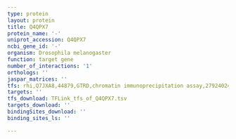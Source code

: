 ```yaml
---
type: protein
layout: protein
title: Q4QPX7
protein_name: '-'
uniprot_accession: Q4QPX7
ncbi_gene_id: '-'
organism: Drosophila melanogaster
function: target gene
number_of_interactions: '1'
orthologs: ''
jaspar_matrices: ''
tfs: rhi,Q7JXA8,44879,GTRD,chromatin immunoprecipitation assay,27924024%5Buid%5D,No
targets: ''
tfs_download: TFLink_tfs_of_Q4QPX7.tsv
targets_download: ''
bindingSites_download: ''
binding_sites_ls: ''

---
```

